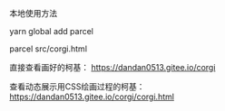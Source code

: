 本地使用方法

yarn global add parcel

parcel src/corgi.html

直接查看画好的柯基：
https://dandan0513.gitee.io/corgi

查看动态展示用CSS绘画过程的柯基：
https://dandan0513.gitee.io/corgi/corgi.html